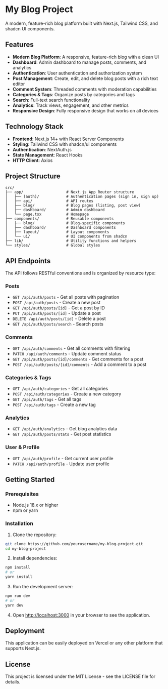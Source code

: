 # My Blog Project

A modern, feature-rich blog platform built with Next.js, Tailwind CSS, and shadcn UI components.

## Features

- **Modern Blog Platform**: A responsive, feature-rich blog with a clean UI
- **Dashboard**: Admin dashboard to manage posts, comments, and analytics
- **Authentication**: User authentication and authorization system
- **Post Management**: Create, edit, and delete blog posts with a rich text editor
- **Comment System**: Threaded comments with moderation capabilities
- **Categories & Tags**: Organize posts by categories and tags
- **Search**: Full-text search functionality
- **Analytics**: Track views, engagement, and other metrics
- **Responsive Design**: Fully responsive design that works on all devices

## Technology Stack

- **Frontend**: Next.js 14+ with React Server Components
- **Styling**: Tailwind CSS with shadcn/ui components
- **Authentication**: NextAuth.js
- **State Management**: React Hooks
- **HTTP Client**: Axios

## Project Structure

```
src/
├── app/                   # Next.js App Router structure
│   ├── (auth)/            # Authentication pages (sign in, sign up)
│   ├── api/               # API routes
│   ├── blog/              # Blog pages (listing, post view)
│   ├── dashboard/         # Admin dashboard
│   └── page.tsx           # Homepage
├── components/            # Reusable components
│   ├── blog/              # Blog-specific components
│   ├── dashboard/         # Dashboard components
│   ├── layout/            # Layout components
│   └── ui/                # UI components from shadcn
├── lib/                   # Utility functions and helpers
└── styles/                # Global styles
```

## API Endpoints

The API follows RESTful conventions and is organized by resource type:

### Posts

- `GET /api/auth/posts` - Get all posts with pagination
- `POST /api/auth/posts` - Create a new post
- `GET /api/auth/posts/[id]` - Get a post by ID
- `PUT /api/auth/posts/[id]` - Update a post
- `DELETE /api/auth/posts/[id]` - Delete a post
- `GET /api/auth/posts/search` - Search posts

### Comments

- `GET /api/auth/comments` - Get all comments with filtering
- `PATCH /api/auth/comments` - Update comment status
- `GET /api/auth/posts/[id]/comments` - Get comments for a post
- `POST /api/auth/posts/[id]/comments` - Add a comment to a post

### Categories & Tags

- `GET /api/auth/categories` - Get all categories
- `POST /api/auth/categories` - Create a new category
- `GET /api/auth/tags` - Get all tags
- `POST /api/auth/tags` - Create a new tag

### Analytics

- `GET /api/auth/analytics` - Get blog analytics data
- `GET /api/auth/posts/stats` - Get post statistics

### User & Profile

- `GET /api/auth/profile` - Get current user profile
- `PATCH /api/auth/profile` - Update user profile

## Getting Started

### Prerequisites

- Node.js 18.x or higher
- npm or yarn

### Installation

1. Clone the repository:

```bash
git clone https://github.com/yourusername/my-blog-project.git
cd my-blog-project
```

2. Install dependencies:

```bash
npm install
# or
yarn install
```

3. Run the development server:

```bash
npm run dev
# or
yarn dev
```

4. Open [http://localhost:3000](http://localhost:3000) in your browser to see the application.

## Deployment

This application can be easily deployed on Vercel or any other platform that supports Next.js.

## License

This project is licensed under the MIT License - see the LICENSE file for details.
